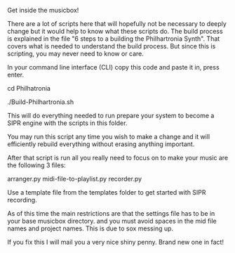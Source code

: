 Get inside the musicbox!

There are a lot of scripts here that will hopefully not be necessary to deeply change but it would help to know what these scripts do. The build process is explained in the file "6 steps to a building the Philhartronia Synth". That covers what is needed to understand the build process. But since this is scripting, you may never need to know or care.

In your command line interface (CLI) copy this code and paste it in, press enter.

cd Philhatronia

./Build-Philhartronia.sh

This will do everything needed to run prepare your system to become a SIPR engine with the scripts in this folder.

You may run this script any time you wish to make a change and it will efficiently rebuild everything without erasing
anything important.

After that script is run all you really need to focus on to make your music are the following 3 files:

arranger.py
midi-file-to-playlist.py
recorder.py

Use a template file from the templates folder to get started with SIPR recording.

As of this time the main restrictions are that the settings file has to be in your base musicbox directory. and you must
avoid spaces in the mid file names and project names. This is due to sox messing up.

If you fix this I will mail you a very nice shiny penny. Brand new one in fact!
